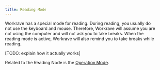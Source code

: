 ```yaml
---
title: Reading Mode
---
```

Workrave has a special mode for reading. During reading, you usually do not use the keyboard and mouse.
Therefore, Workrave will assume you are not using the computer and will not ask you to take breaks.
When the reading mode is active, Workrave will also remind you to take breaks while reading.

[TODO: explain how it actually works]

Related to the Reading Node is the [Operation Mode](reading-mode).
